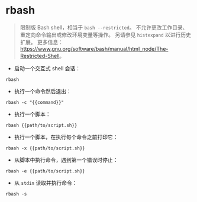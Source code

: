 # rbash

> 限制版 Bash shell，相当于 `bash --restricted`。
> 不允许更改工作目录、重定向命令输出或修改环境变量等操作。
> 另请参见 `histexpand` 以进行历史扩展。
> 更多信息：<https://www.gnu.org/software/bash/manual/html_node/The-Restricted-Shell>。

- 启动一个交互式 shell 会话：

`rbash`

- 执行一个命令然后退出：

`rbash -c "{{command}}"`

- 执行一个脚本：

`rbash {{path/to/script.sh}}`

- 执行一个脚本，在执行每个命令之前打印它：

`rbash -x {{path/to/script.sh}}`

- 从脚本中执行命令，遇到第一个错误时停止：

`rbash -e {{path/to/script.sh}}`

- 从 `stdin` 读取并执行命令：

`rbash -s`